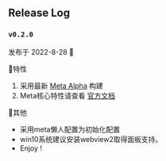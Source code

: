 ## Release Log

### `v0.2.0 `

发布于 2022-8-28 👏

🎉特性

1. 采用最新 [Meta Alpha](https://github.com/MetaCubeX/Clash.Meta) 构建
2. Meta核心特性请查看 [官方文档](https://docs.metacubex.one)

🎇其他

- 采用meta懒人配置为初始化配置
- win10系统建议安装webview2取得面板支持。
- Enjoy !
